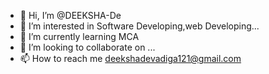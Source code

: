 - 👋 Hi, I’m @DEEKSHA-De
- 👀 I’m interested in Software Developing,web Developing...
- 🌱 I’m currently learning MCA
- 💞️ I’m looking to collaborate on ...
- 📫 How to reach me deekshadevadiga121@gmail.com

<!---
DEEKSHA-De/DEEKSHA-De is a ✨ special ✨ repository because its `README.md` (this file) appears on your GitHub profile.
You can click the Preview link to take a look at your changes.
--->
